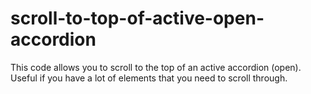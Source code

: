 # scroll-to-top-of-active-open-accordion
This code allows you to scroll to the top of an active accordion (open). Useful if you have a lot of elements that you need to scroll through.
